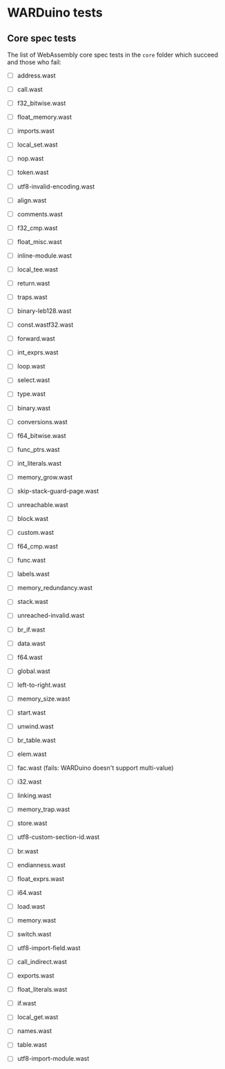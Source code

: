 # WARDuino tests

## Core spec tests

The list of WebAssembly core spec tests in the `core` folder which succeed and those who fail:

- [ ] address.wast
- [ ] call.wast
- [ ] f32\_bitwise.wast
- [ ] float\_memory.wast
- [ ] imports.wast
- [ ] local\_set.wast
- [ ] nop.wast
- [ ] token.wast
- [ ] utf8-invalid-encoding.wast
- [ ] align.wast
- [ ] comments.wast
- [ ] f32\_cmp.wast
- [ ] float\_misc.wast
- [ ] inline-module.wast
- [ ] local\_tee.wast
- [ ] return.wast
- [ ] traps.wast
- [ ] binary-leb128.wast
- [ ] const.wastf32.wast
- [ ] forward.wast
- [ ] int\_exprs.wast
- [ ] loop.wast
- [ ] select.wast
- [ ] type.wast
- [ ] binary.wast
- [ ] conversions.wast
- [ ] f64\_bitwise.wast
- [ ] func\_ptrs.wast
- [ ] int\_literals.wast
- [ ] memory\_grow.wast
- [ ] skip-stack-guard-page.wast
- [ ] unreachable.wast
- [ ] block.wast
- [ ] custom.wast
- [ ] f64\_cmp.wast
- [ ] func.wast
- [ ] labels.wast
- [ ] memory\_redundancy.wast
- [ ] stack.wast
- [ ] unreached-invalid.wast
- [ ] br\_if.wast
- [ ] data.wast
- [ ] f64.wast
- [ ] global.wast
- [ ] left-to-right.wast
- [ ] memory\_size.wast
- [ ] start.wast
- [ ] unwind.wast
- [ ] br\_table.wast
- [ ] elem.wast
- [ ] fac.wast (fails: WARDuino doesn't support multi-value)
- [ ] i32.wast
- [ ] linking.wast
- [ ] memory\_trap.wast
- [ ] store.wast
- [ ] utf8-custom-section-id.wast
- [ ] br.wast
- [ ] endianness.wast
- [ ] float\_exprs.wast
- [ ] i64.wast
- [ ] load.wast
- [ ] memory.wast
- [ ] switch.wast
- [ ] utf8-import-field.wast
- [ ] call\_indirect.wast
- [ ] exports.wast
- [ ] float\_literals.wast
- [ ] if.wast
- [ ] local\_get.wast
- [ ] names.wast
- [ ] table.wast
- [ ] utf8-import-module.wast

